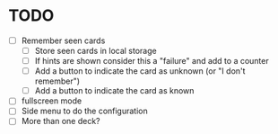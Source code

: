 TODO
====

 - [ ] Remember seen cards
   - [ ] Store seen cards in local storage
   - [ ] If hints are shown consider this a "failure" and add to a counter
   - [ ] Add a button to indicate the card as unknown (or "I don't remember")
   - [ ] Add a button to indicate the card as known
 - [ ] fullscreen mode
 - [ ] Side menu to do the configuration
 - [ ] More than one deck?
